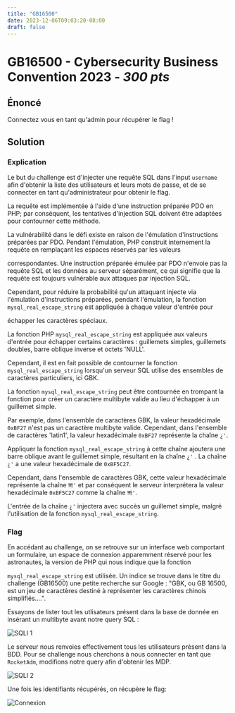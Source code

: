 ```yaml
---
title: "GB16500"
date: 2023-12-06T09:03:20-08:00
draft: false
---
```


# GB16500 - Cybersecurity Business Convention 2023  -  *300 pts*

## Énoncé

Connectez vous en tant qu'admin pour récupérer le flag ! 

## Solution 

### Explication
Le but du challenge est d'injecter une requête SQL dans l'input `username` afin d'obtenir la liste des utilisateurs et leurs mots de passe, et de se connecter en tant qu'administrateur pour obtenir le flag.

La requête est implémentée à l'aide d'une instruction préparée PDO en PHP; par conséquent, les tentatives d'injection SQL doivent être adaptées pour contourner cette méthode.

La vulnérabilité dans le défi existe en raison de l'émulation d'instructions préparées par PDO. Pendant l'émulation, PHP construit internement la requête en remplaçant les espaces réservés par les valeurs 

correspondantes. Une instruction préparée émulée par PDO n'envoie pas la requête SQL et les données au serveur séparément, ce qui signifie que la requête est toujours vulnérable aux attaques par injection SQL.

Cependant, pour réduire la probabilité qu'un attaquant injecte via l'émulation d'instructions préparées, pendant l'émulation, la fonction `mysql_real_escape_string` est appliquée à chaque valeur d'entrée pour 

échapper les caractères spéciaux.

La fonction PHP `mysql_real_escape_string` est appliquée aux valeurs d'entrée pour échapper certains caractères : guillemets simples, guillemets doubles, barre oblique inverse et octets 'NULL'.

Cependant, il est en fait possible de contourner la fonction `mysql_real_escape_string` lorsqu'un serveur SQL utilise des ensembles de caractères particuliers, ici GBK.

La fonction `mysql_real_escape_string` peut être contournée en trompant la fonction pour créer un caractère multibyte valide au lieu d'échapper à un guillemet simple.

Par exemple, dans l'ensemble de caractères GBK, la valeur hexadécimale `0xBF27` n'est pas un caractère multibyte valide. Cependant, dans l'ensemble de caractères 'latin1', la valeur hexadécimale  `0xBF27` représente la chaîne `¿'`.

Appliquer la fonction `mysql_real_escape_string` à cette chaîne ajoutera une barre oblique avant le guillemet simple, résultant en la chaîne `¿'` . La chaîne `¿'` a une valeur hexadécimale de `0xBF5C27`.

Cependant, dans l'ensemble de caractères GBK, cette valeur hexadécimale représente la chaîne  `뽜'` et par conséquent le serveur interprétera la valeur hexadécimale `0xBF5C27` comme la chaîne `뽜'`.

L'entrée de la chaîne `¿'` injectera avec succès un guillemet simple, malgré l'utilisation de la fonction `mysql_real_escape_string`.

### Flag
En accédant au challenge, on se retrouve sur un interface web comportant un formulaire, un espace de connexion apparemment réservé pour les astronautes, la version de PHP qui nous indique que la fonction

`mysql_real_escape_string` est utilisée. Un indice se trouve dans le titre du challenge (GB16500) une petite recherche sur Google : "GBK, ou GB 16500, est un jeu de caractères destiné à représenter les caractères chinois simplifiés....".

Essayons de lister tout les utlisateurs présent dans la base de donnée en insérant un multibyte avant notre query SQL :

![SQLI 1](/images/006/01.png)

Le serveur nous renvoies effectivement tous les utilisateurs présent dans la BDD. Pour se challenge nous cherchons à nous connecter en tant que `RocketAdm`, modifions notre query afin d'obtenir les MDP.

![SQLI 2](/images/006/02.png)

Une fois les identifiants récupérés, on récupère le flag:

![Connexion](/images/006/03.png)












